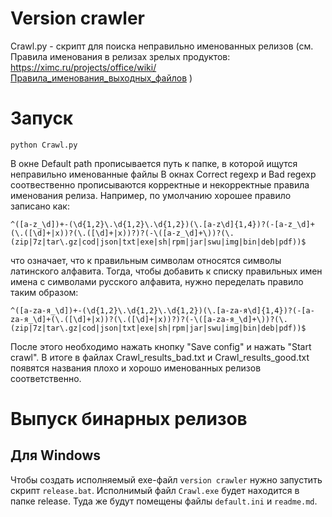 # Version crawler

Crawl.py - скрипт для поиска неправильно именованных релизов (см. Правила именования в релизах зрелых продуктов: https://ximc.ru/projects/office/wiki/Правила_именования_выходных_файлов )

# Запуск

```
python Crawl.py
```
В окне Default path прописывается путь к папке, в которой ищутся неправильно именованные файлы
В окнах Correct regexp и Bad regexp соотвественно прописываются корректные и некорректные правила именования релиза.
Например, по умолчанию хорошее правило записано как: 
```
^([a-z_\d])+-(\d{1,2}\.\d{1,2}\.\d{1,2})(\.[a-z\d]{1,4})?(-[a-z_\d]+(\.([\d]+|x))?(\.([\d]+|x))?)?(-\([a-z_\d]+\))?(\.(zip|7z|tar\.gz|cod|json|txt|exe|sh|rpm|jar|swu|img|bin|deb|pdf))$
```
что означает, что к правильным символам относятся символы латинского алфавита. Тогда, чтобы добавить к списку правильных имен имена с символами русского алфавита, нужно переделать правило таким образом:
```
^([a-zа-я_\d])+-(\d{1,2}\.\d{1,2}\.\d{1,2})(\.[a-zа-я\d]{1,4})?(-[a-zа-я_\d]+(\.([\d]+|x))?(\.([\d]+|x))?)?(-\([a-zа-я_\d]+\))?(\.(zip|7z|tar\.gz|cod|json|txt|exe|sh|rpm|jar|swu|img|bin|deb|pdf))$
```
После этого необходимо нажать кнопку "Save config" и нажать "Start crawl".
В итоге в файлах Crawl_results_bad.txt и Crawl_results_good.txt появятся названия плохо и хорошо именованных релизов соответственно.

# Выпуск бинарных релизов

## Для Windows

Чтобы создать исполняемый exe-файл `version crawler` нужно запустить скрипт `release.bat`. Исполнимый файл `Crawl.exe` будет находится в папке release. Туда же будут помещены файлы `default.ini` и `readme.md`.
